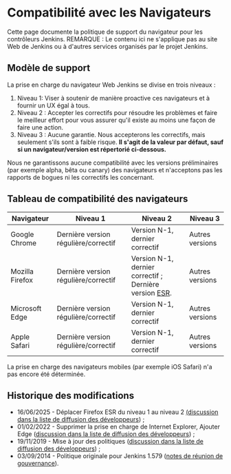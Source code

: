 # Compatibilité avec les Navigateurs

Cette page documente la politique de support du navigateur pour les contrôleurs Jenkins. REMARQUE : Le contenu ici ne s'applique pas au site Web de Jenkins ou à d'autres services organisés par le projet Jenkins.

## Modèle de support

La prise en charge du navigateur Web Jenkins se divise en trois niveaux :

1. Niveau 1: Viser à soutenir de manière proactive ces navigateurs et à fournir un UX égal à tous. 
2. Niveau 2 : Accepter les correctifs pour résoudre les problèmes et faire le meilleur effort pour vous assurer qu'il existe au moins une façon de faire une action. 
3. Niveau 3 : Aucune garantie. Nous accepterons les correctifs, mais seulement s'ils sont à faible risque. **Il s'agit de la valeur par défaut, sauf si un navigateur/version est répertorié ci-dessous.**

Nous ne garantissons aucune compatibilité avec les versions préliminaires (par exemple alpha, bêta ou canary) des navigateurs et n'acceptons pas les rapports de bogues ni les correctifs les concernant.

## Tableau de compatibilité des navigateurs

| Navigateur    | Niveau 1  | Niveau 2  | Niveau 3  |
| ------------------- | -------------- | --------------- | ------------- |
| Google Chrome | Dernière version régulière/correctif  | Version N-1, dernier correctif    | Autres versions |
| Mozilla Firefox   | Dernière version régulière/correctif  | Version N-1, dernier correctif ; Dernière version [ESR](https://www.mozilla.org/en-US/firefox/organizations/). | Autres versions
| Microsoft Edge    | Dernière version régulière/correctif | Version N-1, dernier correctif | Autres versions 
| Apple Safari  | Dernière version régulière/correctif | Version N-1, dernier correctif | Autres versions|

La prise en charge des navigateurs mobiles (par exemple iOS Safari) n'a pas encore été déterminée.

## Historique des modifications

* 16/06/2025 - Déplacer Firefox ESR du niveau 1 au niveau 2 [(discussion dans la liste de diffusion des développeurs](https://groups.google.com/g/jenkinsci-dev/c/jbhWs4JZ-j4/m/yBXEBW3DAAAJ)) ;
* 01/02/2022 - Supprimer la prise en charge de Internet Explorer, Ajouter Edge ([discussion dans la liste de diffusion des développeurs](https://groups.google.com/g/jenkinsci-dev/c/piANoeohdik)) ;
* 19/11/2019 - Mise à jour des politiques ([discussion dans la liste de diffusion des développeurs](https://groups.google.com/forum/#!topic/jenkinsci-dev/TV_pLEah9B4)) ;
* 03/09/2014 - Politique originale pour Jenkins 1.579 ([notes de réunion de gouvernance](http://meetings.jenkins-ci.org/jenkins/2014/jenkins.2014-09-03-18.01.html)).
